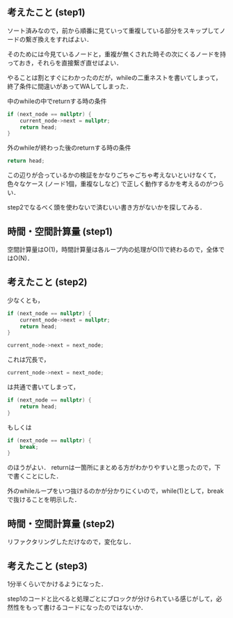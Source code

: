 ## 考えたこと (step1)
ソート済みなので，前から順番に見ていって重複している部分をスキップしてノードの繋ぎ換えをすればよい．

そのためには今見ているノードと，重複が無くされた時その次にくるノードを持っておき，それらを直接繋ぎ直せばよい．

やることは割とすぐにわかったのだが，whileの二重ネストを書いてしまって，終了条件に間違いがあってWAしてしまった．

中のwhileの中でreturnする時の条件
```cpp
if (next_node == nullptr) {
	current_node->next = nullptr;
	return head;
}
```

外のwhileが終わった後のreturnする時の条件
```cpp
return head;
```

この辺りが合っているかの検証をかなりごちゃごちゃ考えないといけなくて，色々なケース (ノード1個，重複なしなど) で正しく動作するかを考えるのがつらい．

step2でなるべく頭を使わないで済むいい書き方がないかを探してみる．

## 時間・空間計算量 (step1)
空間計算量はO(1)，時間計算量は各ループ内の処理がO(1)で終わるので，全体ではO(N)．

## 考えたこと (step2)
少なくとも，
```cpp
if (next_node == nullptr) {
	current_node->next = nullptr;
	return head;
}

current_node->next = next_node;
```

これは冗長で，
```cpp
current_node->next = next_node;
```
は共通で書いてしまって，

```cpp
if (next_node == nullptr) {
	return head;
}
```
もしくは
```cpp
if (next_node == nullptr) {
	break;
}
```

のほうがよい．
returnは一箇所にまとめる方がわかりやすいと思ったので，下で書くことにした．

外のwhileループをいつ抜けるのかが分かりにくいので，while(1)として，breakで抜けることを明示した．

## 時間・空間計算量 (step2)
リファクタリングしただけなので，変化なし．

## 考えたこと (step3)
1分半くらいでかけるようになった．

step1のコードと比べると処理ごとにブロックが分けられている感じがして，必然性をもって書けるコードになったのではないか．
